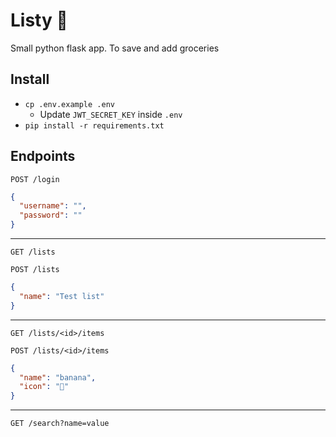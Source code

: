 # Listy 📃
Small python flask app. To save and add groceries

## Install
* `cp .env.example .env`
  * Update `JWT_SECRET_KEY` inside `.env`
* `pip install -r requirements.txt`

## Endpoints
`POST /login`
```json
{
  "username": "",
  "password": ""
}
```
---
`GET /lists`

`POST /lists`
```json
{
  "name": "Test list"
}
```

---
`GET /lists/<id>/items`

`POST /lists/<id>/items`
```json
{
  "name": "banana", 
  "icon": "🍌"
}
```
---
`GET /search?name=value`